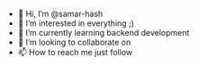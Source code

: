 - 👋 Hi, I’m @samar-hash
- 👀 I’m interested in everything ;)
- 🌱 I’m currently learning backend development
- 💞️ I’m looking to collaborate on 
- 📫 How to reach me just follow

<!---
samar-hash/samar-hash is a ✨ special ✨ repository because its `README.md` (this file) appears on your GitHub profile.
You can click the Preview link to take a look at your changes.
--->
